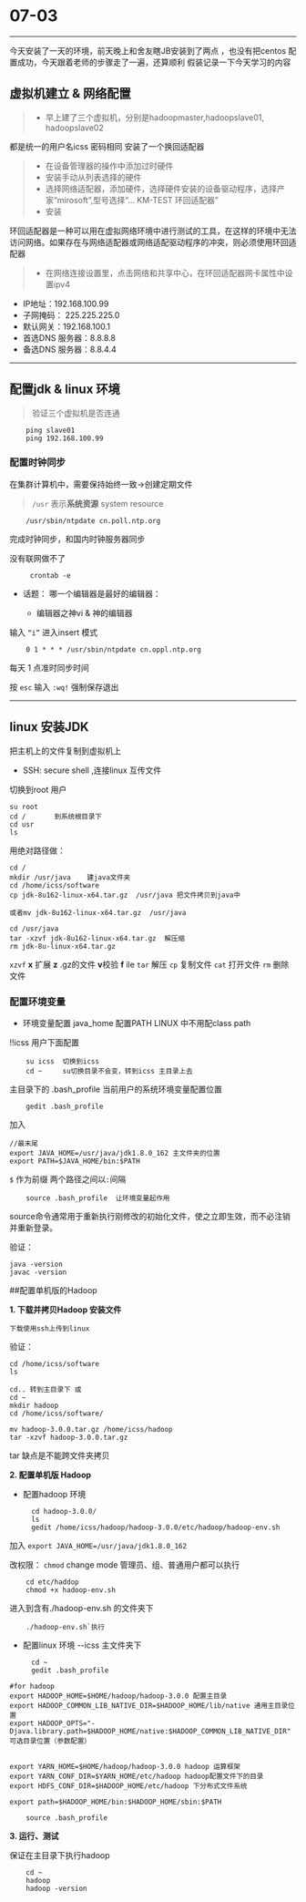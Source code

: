 # 07-03 

-----

今天安装了一天的环境，前天晚上和舍友瞎JB安装到了两点 ，也没有把centos 配置成功，今天跟着老师的步骤走了一遍，还算顺利
假装记录一下今天学习的内容

## 虚拟机建立 & 网络配置

> * 早上建了三个虚拟机，分别是hadoopmaster,hadoopslave01, hadoopslave02

都是统一的用户名icss 密码相同
安装了一个换回适配器 

> * 在设备管理器的操作中添加过时硬件
> * 安装手动从列表选择的硬件
> * 选择网络适配器，添加硬件，选择硬件安装的设备驱动程序，选择产家“mirosoft”,型号选择“... KM-TEST 环回适配器”
> * 安装

环回适配器是一种可以用在虚拟网络环境中进行测试的工具，在这样的环境中无法访问网络。如果存在与网络适配器或网络适配驱动程序的冲突，则必须使用环回适配器

> * 在网络连接设置里，点击网络和共享中心，在环回适配器网卡属性中设置ipv4
 - IP地址：192.168.100.99
 - 子网掩码： 225.225.225.0
 - 默认网关：192.168.100.1
 - 首选DNS 服务器：8.8.8.8
 - 备选DNS 服务器：8.8.4.4

---

##  配置jdk & linux 环境

>验证三个虚拟机是否连通

        ping slave01 
        ping 192.168.100.99

### 配置时钟同步

在集群计算机中，需要保持始终一致->创建定期文件

> `/usr` 表示**系统资源**
 system resource
 
        /usr/sbin/ntpdate cn.poll.ntp.org
 完成时钟同步，和国内时钟服务器同步
 
 没有联网做不了

         crontab -e

* 话题：
哪一个编辑器是最好的编辑器：

  * 编辑器之神vi & 神的编辑器

输入 `“i”` 进入insert 模式

        0 1 * * * /usr/sbin/ntpdate cn.oppl.ntp.org
每天 1 点准时同步时间

按 `esc` 输入 `:wq!` 强制保存退出

------

## linux 安装JDK

把主机上的文件复制到虚拟机上

 -  SSH: secure shell ,连接linux 互传文件

切换到root 用户
```
su root
cd /       到系统根目录下
cd usr
ls 
```

用绝对路径做：
```
cd /
mkdir /usr/java    建java文件夹
cd /home/icss/software
cp jdk-8u162-linux-x64.tar.gz  /usr/java 把文件拷贝到java中

或者mv jdk-8u162-linux-x64.tar.gz  /usr/java 

cd /usr/java
tar -xzvf jdk-8u162-linux-x64.tar.gz  解压缩
rm jdk-8u-linux-x64.tar.gz
```


`xzvf` **x** 扩展 **z** .gz的文件 **v**校验 **f** ile
`tar`   解压
`cp`  复制文件
`cat`  打开文件
`rm`  删除文件
### 配置环境变量 ###
- 环境变量配置 java_home 配置PATH LINUX 中不用配class path

!!icss 用户下面配置

        su icss  切换到icss
        cd ~     su切换目录不会变，转到icss 主目录上去
        
主目录下的 .bash_profile 当前用户的系统环境变量配置位置

        gedit .bash_profile 


加入
```
//最末尾
export JAVA_HOME=/usr/java/jdk1.8.0_162 主文件夹的位置
export PATH=$JAVA_HOME/bin:$PATH
```

`$` 作为前缀 两个路径之间以`:`间隔

        source .bash_profile  让环境变量起作用

source命令通常用于重新执行刚修改的初始化文件，使之立即生效，而不必注销并重新登录。

验证：
```
java -version
javac -version
```

##配置单机版的Hadoop

 **1. 下载并拷贝Hadoop 安装文件**
 
    下载使用ssh上传到linux

验证：
```
cd /home/icss/software
ls

cd.. 转到主目录下 或
cd ~
mkdir hadoop
cd /home/icss/software/

mv hadoop-3.0.0.tar.gz /home/icss/hadoop
tar -xzvf hadoop-3.0.0.tar.gz
```

tar 缺点是不能跨文件夹拷贝

**2. 配置单机版 Hadoop**

* 配置hadoop 环境


        cd hadoop-3.0.0/
        ls
        gedit /home/icss/hadoop/hadoop-3.0.0/etc/hadoop/hadoop-env.sh


加入
`export JAVA_HOME=/usr/java/jdk1.8.0_162`

改权限：
`chmod` change mode 管理员、组、普通用户都可以执行

        cd etc/haddop
        chmod +x hadoop-env.sh

进入到含有./hadoop-env.sh 的文件夹下
        
        ./hadoop-env.sh`执行




* 配置linux 环境
 --icss 主文件夹下

        cd ~
        gedit .bash_profile

```
#for hadoop
export HADOOP_HOME=$HOME/hadoop/hadoop-3.0.0 配置主目录
export HADOOP_COMMON_LIB_NATIVE_DIR=$HADOOP_HOME/lib/native 通用主目录位置
export HADOOP_OPTS="-Djava.library.path=$HADOOP_HOME/native:$HADOOP_COMMON_LIB_NATIVE_DIR" 可选目录位置（参数配置）


export YARN_HOME=$HOME/hadoop/hadoop-3.0.0 hadoop 运算框架
export YARN_CONF_DIR=$YARN_HOME/etc/hadoop hadoop配置文件下的目录
export HDFS_CONF_DIR=$HADOOP_HOME/etc/hadoop 下分布式文件系统

export path=$HADOOP_HOME/bin:$HADOOP_HOME/sbin:$PATH
```
        source .bash_profile

**3. 运行、测试**

保证在主目录下执行hadoop

        cd ~
        hadoop
        hadoop -version
        
        





